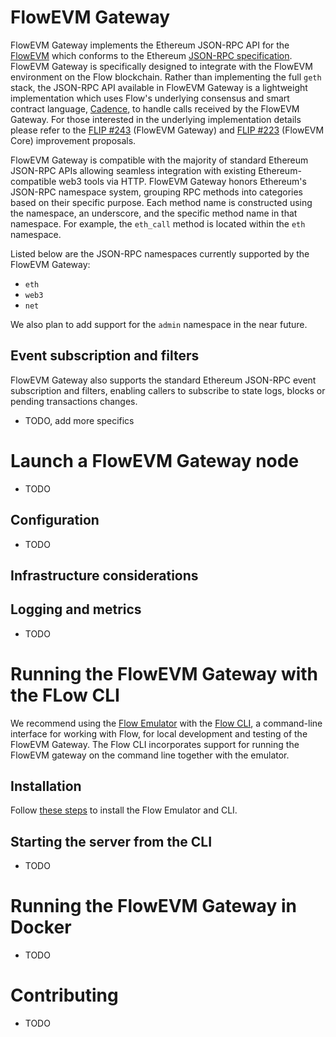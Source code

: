 # FlowEVM Gateway

FlowEVM Gateway implements the Ethereum JSON-RPC API for the [FlowEVM](https://developers.flow.com/evm/about) which conforms to the Ethereum [JSON-RPC specification](https://ethereum.github.io/execution-apis/api-documentation/). FlowEVM Gateway is specifically designed to integrate with the FlowEVM environment on the Flow blockchain. Rather than implementing the full `geth` stack, the JSON-RPC API available in FlowEVM Gateway is a lightweight implementation which uses Flow's underlying consensus and smart contract language, [Cadence](https://cadence-lang.org/docs/), to handle calls received by the FlowEVM Gateway. For those interested in the underlying implementation details please refer to the [FLIP #243](https://github.com/onflow/flips/issues/243) (FlowEVM Gateway) and [FLIP #223](https://github.com/onflow/flips/issues/223) (FlowEVM Core) improvement proposals. 

FlowEVM Gateway is compatible with the majority of standard Ethereum JSON-RPC APIs allowing seamless integration with existing Ethereum-compatible web3 tools via HTTP. FlowEVM Gateway honors Ethereum's JSON-RPC namespace system, grouping RPC methods into categories based on their specific purpose. Each method name is constructed using the namespace, an underscore, and the specific method name in that namespace. For example, the `eth_call` method is located within the `eth` namespace.

Listed below are the JSON-RPC namespaces currently supported by the FlowEVM Gateway:

* `eth`
* `web3`
* `net`

We also plan to add support for the `admin` namespace in the near future.

## Event subscription and filters

FlowEVM Gateway also supports the standard Ethereum JSON-RPC event subscription and filters, enabling callers to subscribe to state logs, blocks or pending transactions changes.

* TODO, add more specifics 

# Launch a FlowEVM Gateway node

* TODO

## Configuration

* TODO

## Infrastructure considerations

## Logging and metrics

* TODO  

# Running the FlowEVM Gateway with the FLow CLI

We recommend using the [Flow Emulator](https://github.com/onflow/flow-emulator) with the [Flow CLI](https://docs.onflow.org/flow-cli), a command-line interface for working with Flow, for local development and testing of the FlowEVM Gateway. The Flow CLI incorporates support for running the FlowEVM gateway on the command line together with the emulator. 

## Installation

Follow [these steps](https://github.com/onflow/flow-emulator?tab=readme-ov-file#installation) to install the Flow Emulator and CLI.

## Starting the server from the CLI

* TODO

# Running the FlowEVM Gateway in Docker

* TODO

# Contributing

* TODO
